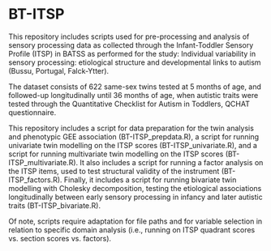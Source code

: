 # BT-ITSP
This repository includes scripts used for pre-processing and analysis of sensory processing data as collected through the Infant-Toddler Sensory Profile (ITSP) in BATSS
as performed for the study: Individual variability in sensory processing: etiological structure and developmental links to autism (Bussu, Portugal, Falck-Ytter). 

The dataset consists of 622 same-sex twins tested at 5 months of age, and followed-up longitudinally until 36 months of age, when autistic traits were tested through the Quantitative Checklist for Autism in Toddlers, QCHAT questionnaire.

This repository includes a script for data preparation for the twin analysis and phenotypic GEE association (BT-ITSP_prepdata.R), a script for running univariate twin modelling on the ITSP scores (BT-ITSP_univariate.R), and a script for running multivariate twin modelling on the ITSP scores (BT-ITSP_multivariate.R). It also includes a script for running a factor analysis on the ITSP items, used to test structural validity of the instrument (BT-ITSP_factors.R).
Finally, it includes a script for running bivariate twin modelling with Cholesky decomposition, testing the etiological associations longitudinally between early sensory processing in infancy and later autistic traits (BT-ITSP_bivariate.R).

Of note, scripts require adaptation for file paths and for variable selection in relation to specific domain analysis (i.e., running on ITSP quadrant scores vs. section scores vs. factors).
